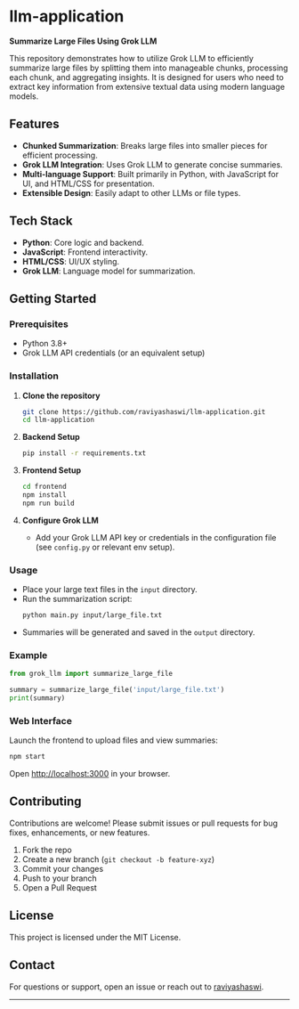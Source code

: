 # llm-application

**Summarize Large Files Using Grok LLM**

This repository demonstrates how to utilize Grok LLM to efficiently summarize large files by splitting them into manageable chunks, processing each chunk, and aggregating insights. It is designed for users who need to extract key information from extensive textual data using modern language models.

## Features

- **Chunked Summarization**: Breaks large files into smaller pieces for efficient processing.
- **Grok LLM Integration**: Uses Grok LLM to generate concise summaries.
- **Multi-language Support**: Built primarily in Python, with JavaScript for UI, and HTML/CSS for presentation.
- **Extensible Design**: Easily adapt to other LLMs or file types.

## Tech Stack

- **Python**: Core logic and backend.
- **JavaScript**: Frontend interactivity.
- **HTML/CSS**: UI/UX styling.
- **Grok LLM**: Language model for summarization.

## Getting Started

### Prerequisites

- Python 3.8+
- Grok LLM API credentials (or an equivalent setup)

### Installation

1. **Clone the repository**
   ```bash
   git clone https://github.com/raviyashaswi/llm-application.git
   cd llm-application
   ```

2. **Backend Setup**
   ```bash
   pip install -r requirements.txt
   ```

3. **Frontend Setup**
   ```bash
   cd frontend
   npm install
   npm run build
   ```

4. **Configure Grok LLM**
   - Add your Grok LLM API key or credentials in the configuration file (see `config.py` or relevant env setup).

### Usage

- Place your large text files in the `input` directory.
- Run the summarization script:
  ```bash
  python main.py input/large_file.txt
  ```
- Summaries will be generated and saved in the `output` directory.

### Example

```python
from grok_llm import summarize_large_file

summary = summarize_large_file('input/large_file.txt')
print(summary)
```

### Web Interface

Launch the frontend to upload files and view summaries:

```bash
npm start
```

Open [http://localhost:3000](http://localhost:3000) in your browser.

## Contributing

Contributions are welcome! Please submit issues or pull requests for bug fixes, enhancements, or new features.

1. Fork the repo
2. Create a new branch (`git checkout -b feature-xyz`)
3. Commit your changes
4. Push to your branch
5. Open a Pull Request

## License

This project is licensed under the MIT License.

## Contact

For questions or support, open an issue or reach out to [raviyashaswi](https://github.com/raviyashaswi).

---
